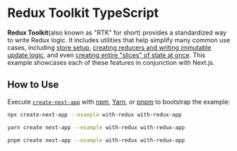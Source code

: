 # Redux Toolkit TypeScript




**Redux Toolkit**(also known as "RTK" for short) provides a standardized way to write Redux logic. It includes utilities that help simplify many common use cases, including [store setup](https://redux-toolkit.js.org/api/configureStore), [creating reducers and writing immutable update logic](https://redux-toolkit.js.org/api/createreducer), and even [creating entire "slices" of state at once](https://redux-toolkit.js.org/api/createslice). This example showcases each of these features in conjunction with Next.js.

## How to Use

Execute [`create-next-app`](https://github.com/vercel/next.js/tree/canary/packages/create-next-app) with [npm](https://docs.npmjs.com/cli/init), [Yarn](https://yarnpkg.com/lang/en/docs/cli/create/), or [pnpm](https://pnpm.io) to bootstrap the example:

```bash
npx create-next-app --example with-redux with-redux-app
```

```bash
yarn create next-app --example with-redux with-redux-app
```

```bash
pnpm create next-app --example with-redux with-redux-app
```
